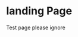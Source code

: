 <html>
 <body>
  <h1> landing Page </h1>
   <p> Test page please ignore </p>
<a href="http://www.reliablecounter.com" target="_blank"><img src="https://www.reliablecounter.com/count.php?page=boncon.pw&digit=style/plain/1/&reloads=0" alt="" title="A" border="0"></a><br />

 </body>
</html>

